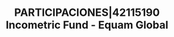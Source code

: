 ---
layout: asset
title: PARTICIPACIONES|42115190 Incometric Fund - Equam Global
isin: LU0933684101
---